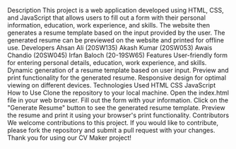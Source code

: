 Description
This project is a web application developed using HTML, CSS, and JavaScript that allows users to fill out a form with their personal information, education, work experience, and skills. The website then generates a resume template based on the input provided by the user. The generated resume can be previewed on the website and printed for offline use.
Developers
Ahsan Ali (20SW135)
Akash Kumar (20SW053)
Awais Chandio (20SW045)
Irfan Baloch (20-19SW65)
Features
User-friendly form for entering personal details, education, work experience, and skills.
Dynamic generation of a resume template based on user input.
Preview and print functionality for the generated resume.
Responsive design for optimal viewing on different devices.
Technologies Used
HTML
CSS
JavaScript
How to Use
Clone the repository to your local machine.
Open the index.html file in your web browser.
Fill out the form with your information.
Click on the "Generate Resume" button to see the generated resume template.
Preview the resume and print it using your browser's print functionality.
Contributors
We welcome contributions to this project. If you would like to contribute, please fork the repository and submit a pull request with your changes.
Thank you for using our CV Maker project!

